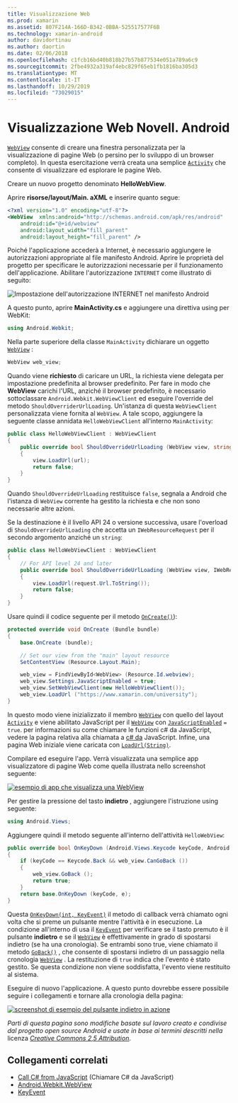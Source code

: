 ```yaml
---
title: Visualizzazione Web
ms.prod: xamarin
ms.assetid: 807F214A-166D-B342-0BBA-525517577F6B
ms.technology: xamarin-android
author: davidortinau
ms.author: daortin
ms.date: 02/06/2018
ms.openlocfilehash: c1fcb16bd40b818b27b57b877534e051a789a6c9
ms.sourcegitcommit: 2fbe4932a319af4ebc829f65eb1fb1816ba305d3
ms.translationtype: MT
ms.contentlocale: it-IT
ms.lasthandoff: 10/29/2019
ms.locfileid: "73029015"
---
```

# <a name="xamarinandroid-web-view"></a>Visualizzazione Web Novell. Android

[`WebView`](xref:Android.Webkit.WebView) consente di creare una finestra personalizzata per la visualizzazione di pagine Web (o persino per lo sviluppo di un browser completo). In questa esercitazione verrà creata una semplice [`Activity`](xref:Android.App.Activity)
che consente di visualizzare ed esplorare le pagine Web.

Creare un nuovo progetto denominato **HelloWebView**.

Aprire **risorse/layout/Main. aXML** e inserire quanto segue:

```xml
<?xml version="1.0" encoding="utf-8"?>
<WebView  xmlns:android="http://schemas.android.com/apk/res/android"
    android:id="@+id/webview"
    android:layout_width="fill_parent"
    android:layout_height="fill_parent" />
```

Poiché l'applicazione accederà a Internet, è necessario aggiungere le autorizzazioni appropriate al file manifesto Android. Aprire le proprietà del progetto per specificare le autorizzazioni necessarie per il funzionamento dell'applicazione. Abilitare l'autorizzazione `INTERNET` come illustrato di seguito:

![Impostazione dell'autorizzazione INTERNET nel manifesto Android](web-view-images/01-set-internet-permissions.png)

A questo punto, aprire **MainActivity.cs** e aggiungere una direttiva using per WebKit:

```csharp
using Android.Webkit;
```

Nella parte superiore della classe `MainActivity` dichiarare un oggetto [`WebView`](xref:Android.Webkit.WebView) :

```csharp
WebView web_view;
```

Quando viene **richiesto** di caricare un URL, la richiesta viene delegata per impostazione predefinita al browser predefinito. Per fare in modo che **WebView** carichi l'URL, anziché il browser predefinito, è necessario sottoclassare `Android.Webkit.WebViewClient` ed eseguire l'override del metodo `ShouldOverriderUrlLoading`. Un'istanza di questa `WebViewClient` personalizzata viene fornita al `WebView`. A tale scopo, aggiungere la seguente classe annidata `HelloWebViewClient` all'interno `MainActivity`:

```csharp
public class HelloWebViewClient : WebViewClient
{
    public override bool ShouldOverrideUrlLoading (WebView view, string url)
    {
        view.LoadUrl(url);
        return false;
    }
}
```

Quando `ShouldOverrideUrlLoading` restituisce `false`, segnala a Android che l'istanza di `WebView` corrente ha gestito la richiesta e che non sono necessarie altre azioni. 

Se la destinazione è il livello API 24 o versione successiva, usare l'overload di `ShouldOverrideUrlLoading` che accetta un `IWebResourceRequest` per il secondo argomento anziché un `string`:

```csharp
public class HelloWebViewClient : WebViewClient
{
    // For API level 24 and later
    public override bool ShouldOverrideUrlLoading (WebView view, IWebResourceRequest request)
    {
        view.LoadUrl(request.Url.ToString());
        return false;
    }
}
```

Usare quindi il codice seguente per il metodo [`OnCreate()`](xref:Android.App.Activity.OnCreate*)):

```csharp
protected override void OnCreate (Bundle bundle)
{
    base.OnCreate (bundle);

    // Set our view from the "main" layout resource
    SetContentView (Resource.Layout.Main);

    web_view = FindViewById<WebView> (Resource.Id.webview);
    web_view.Settings.JavaScriptEnabled = true;
    web_view.SetWebViewClient(new HelloWebViewClient());
    web_view.LoadUrl ("https://www.xamarin.com/university");
}
```

In questo modo viene inizializzato il membro [`WebView`](xref:Android.Webkit.WebView) con quello del layout [`Activity`](xref:Android.App.Activity) e viene abilitato JavaScript per il [`WebView`](xref:Android.Webkit.WebView) con [`JavaScriptEnabled`](xref:Android.Webkit.WebSettings.JavaScriptEnabled)
`= true`. per informazioni su come chiamare le funzioni c\# da JavaScript, vedere la pagina relativa alla chiamata a [c\# da](https://github.com/xamarin/recipes/tree/master/Recipes/android/controls/webview/call_csharp_from_javascript) JavaScript. Infine, una pagina Web iniziale viene caricata con [`LoadUrl(String)`](xref:Android.Webkit.WebView).

Compilare ed eseguire l'app. Verrà visualizzata una semplice app visualizzatore di pagine Web come quella illustrata nello screenshot seguente:

[![esempio di app che visualizza una WebView](web-view-images/02-simple-webview-app-sml.png)](web-view-images/02-simple-webview-app.png#lightbox)

Per gestire la pressione del tasto **indietro** , aggiungere l'istruzione using seguente:

```csharp
using Android.Views;
```

Aggiungere quindi il metodo seguente all'interno dell'attività `HelloWebView`:

```csharp
public override bool OnKeyDown (Android.Views.Keycode keyCode, Android.Views.KeyEvent e)
{
    if (keyCode == Keycode.Back && web_view.CanGoBack ())
    {
        web_view.GoBack ();
        return true;
    }
    return base.OnKeyDown (keyCode, e);
}
```

Questa [`OnKeyDown(int, KeyEvent)`](xref:Android.App.Activity.OnKeyDown*)
il metodo di callback verrà chiamato ogni volta che si preme un pulsante mentre l'attività è in esecuzione. La condizione all'interno di usa il [`KeyEvent`](xref:Android.Views.KeyEvent) per verificare se il tasto premuto è il pulsante **indietro** e se il [`WebView`](xref:Android.Webkit.WebView) è effettivamente in grado di spostarsi indietro (se ha una cronologia). Se entrambi sono true, viene chiamato il metodo [`GoBack()`](xref:Android.Webkit.WebView.GoBack) , che consente di spostarsi indietro di un passaggio nella cronologia [`WebView`](xref:Android.Webkit.WebView) . La restituzione di `true` indica che l'evento è stato gestito. Se questa condizione non viene soddisfatta, l'evento viene restituito al sistema.

Eseguire di nuovo l'applicazione. A questo punto dovrebbe essere possibile seguire i collegamenti e tornare alla cronologia della pagina:

[![screenshot di esempio del pulsante indietro in azione](web-view-images/03-back-button-sml.png)](web-view-images/03-back-button.png#lightbox)

*Parti di questa pagina sono modifiche basate sul lavoro creato e condivise dal progetto open source Android e usate in base ai termini descritti nella* licenza
[*Creative Commons 2,5 Attribution*](https://creativecommons.org/licenses/by/2.5/).

## <a name="related-links"></a>Collegamenti correlati

- [Call C# from JavaScript](https://github.com/xamarin/recipes/tree/master/Recipes/android/controls/webview/call_csharp_from_javascript) (Chiamare C# da JavaScript)
- [Android.Webkit.WebView](xref:Android.Webkit.WebView)
- [KeyEvent](xref:Android.Webkit.WebView)

